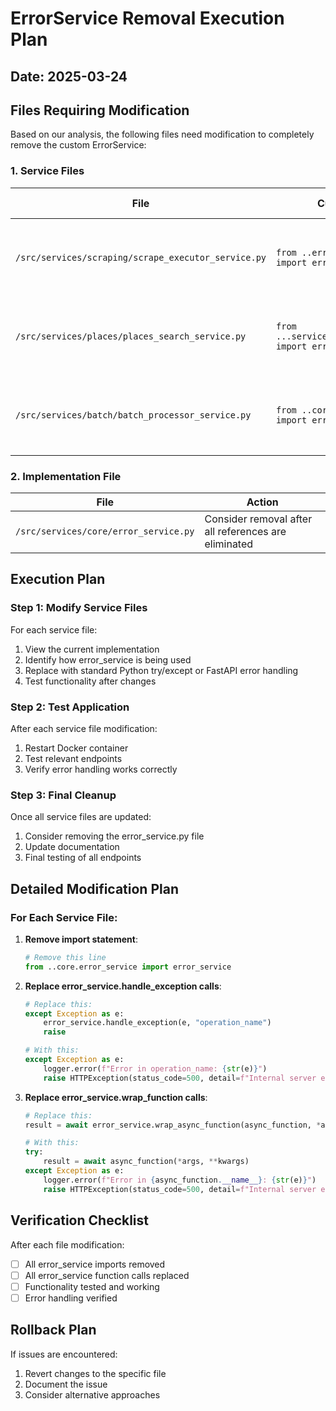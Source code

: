 # ErrorService Removal Execution Plan

## Date: 2025-03-24

## Files Requiring Modification

Based on our analysis, the following files need modification to completely remove the custom ErrorService:

### 1. Service Files

| File | Current Usage | Required Action |
|------|---------------|-----------------|
| `/src/services/scraping/scrape_executor_service.py` | `from ..error.error_service import error_service` | Remove import and replace error handling |
| `/src/services/places/places_search_service.py` | `from ...services.core.error_service import error_service` | Remove import and replace error handling |
| `/src/services/batch/batch_processor_service.py` | `from ..core.error_service import error_service` | Remove import and replace error handling |

### 2. Implementation File

| File | Action |
|------|--------|
| `/src/services/core/error_service.py` | Consider removal after all references are eliminated |

## Execution Plan

### Step 1: Modify Service Files

For each service file:
1. View the current implementation
2. Identify how error_service is being used
3. Replace with standard Python try/except or FastAPI error handling
4. Test functionality after changes

### Step 2: Test Application

After each service file modification:
1. Restart Docker container
2. Test relevant endpoints
3. Verify error handling works correctly

### Step 3: Final Cleanup

Once all service files are updated:
1. Consider removing the error_service.py file
2. Update documentation
3. Final testing of all endpoints

## Detailed Modification Plan

### For Each Service File:

1. **Remove import statement**:
   ```python
   # Remove this line
   from ..core.error_service import error_service
   ```

2. **Replace error_service.handle_exception calls**:
   ```python
   # Replace this:
   except Exception as e:
       error_service.handle_exception(e, "operation_name")
       raise

   # With this:
   except Exception as e:
       logger.error(f"Error in operation_name: {str(e)}")
       raise HTTPException(status_code=500, detail=f"Internal server error: {str(e)}")
   ```

3. **Replace error_service.wrap_function calls**:
   ```python
   # Replace this:
   result = await error_service.wrap_async_function(async_function, *args, **kwargs)

   # With this:
   try:
       result = await async_function(*args, **kwargs)
   except Exception as e:
       logger.error(f"Error in {async_function.__name__}: {str(e)}")
       raise HTTPException(status_code=500, detail=f"Internal server error: {str(e)}")
   ```

## Verification Checklist

After each file modification:
- [ ] All error_service imports removed
- [ ] All error_service function calls replaced
- [ ] Functionality tested and working
- [ ] Error handling verified

## Rollback Plan

If issues are encountered:
1. Revert changes to the specific file
2. Document the issue
3. Consider alternative approaches